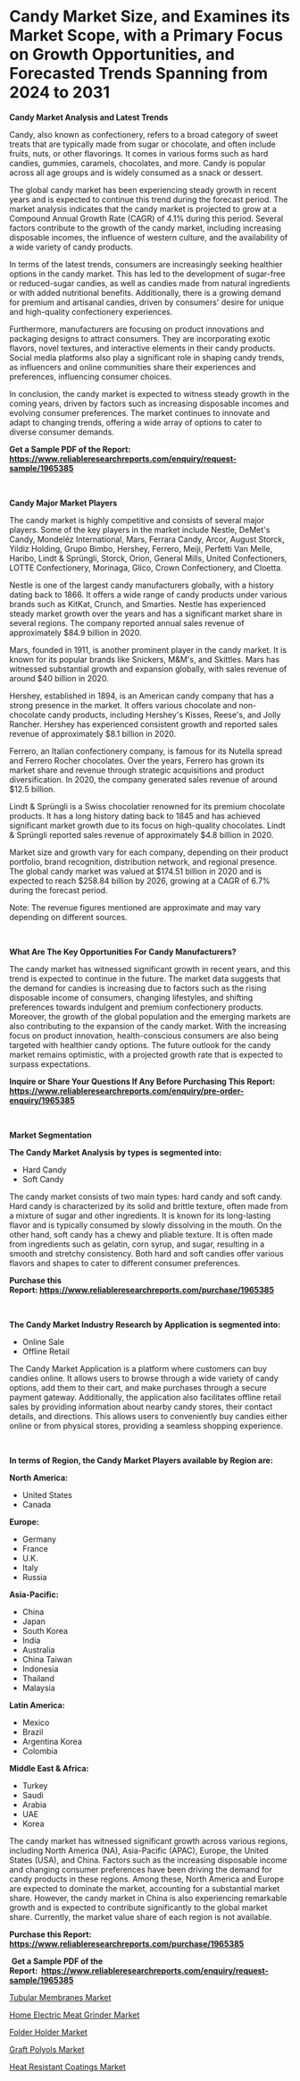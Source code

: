 <p><h1>Candy Market Size, and Examines its Market Scope, with a Primary Focus on Growth Opportunities, and Forecasted Trends Spanning from 2024 to 2031</h1></p><p><strong>Candy Market Analysis and Latest Trends</strong></p>
<p><p>Candy, also known as confectionery, refers to a broad category of sweet treats that are typically made from sugar or chocolate, and often include fruits, nuts, or other flavorings. It comes in various forms such as hard candies, gummies, caramels, chocolates, and more. Candy is popular across all age groups and is widely consumed as a snack or dessert.</p><p>The global candy market has been experiencing steady growth in recent years and is expected to continue this trend during the forecast period. The market analysis indicates that the candy market is projected to grow at a Compound Annual Growth Rate (CAGR) of 4.1% during this period. Several factors contribute to the growth of the candy market, including increasing disposable incomes, the influence of western culture, and the availability of a wide variety of candy products.</p><p>In terms of the latest trends, consumers are increasingly seeking healthier options in the candy market. This has led to the development of sugar-free or reduced-sugar candies, as well as candies made from natural ingredients or with added nutritional benefits. Additionally, there is a growing demand for premium and artisanal candies, driven by consumers' desire for unique and high-quality confectionery experiences.</p><p>Furthermore, manufacturers are focusing on product innovations and packaging designs to attract consumers. They are incorporating exotic flavors, novel textures, and interactive elements in their candy products. Social media platforms also play a significant role in shaping candy trends, as influencers and online communities share their experiences and preferences, influencing consumer choices.</p><p>In conclusion, the candy market is expected to witness steady growth in the coming years, driven by factors such as increasing disposable incomes and evolving consumer preferences. The market continues to innovate and adapt to changing trends, offering a wide array of options to cater to diverse consumer demands.</p></p>
<p><strong>Get a Sample PDF of the Report:&nbsp; <a href="https://www.reliableresearchreports.com/enquiry/request-sample/1965385">https://www.reliableresearchreports.com/enquiry/request-sample/1965385</a></strong></p>
<p>&nbsp;</p>
<p><strong>Candy Major Market Players</strong></p>
<p><p>The candy market is highly competitive and consists of several major players. Some of the key players in the market include Nestle, DeMet's Candy, Mondeléz International, Mars, Ferrara Candy, Arcor, August Storck, Yildiz Holding, Grupo Bimbo, Hershey, Ferrero, Meiji, Perfetti Van Melle, Haribo, Lindt & Sprüngli, Storck, Orion, General Mills, United Confectioners, LOTTE Confectionery, Morinaga, Glico, Crown Confectionery, and Cloetta.</p><p>Nestle is one of the largest candy manufacturers globally, with a history dating back to 1866. It offers a wide range of candy products under various brands such as KitKat, Crunch, and Smarties. Nestle has experienced steady market growth over the years and has a significant market share in several regions. The company reported annual sales revenue of approximately $84.9 billion in 2020.</p><p>Mars, founded in 1911, is another prominent player in the candy market. It is known for its popular brands like Snickers, M&M's, and Skittles. Mars has witnessed substantial growth and expansion globally, with sales revenue of around $40 billion in 2020.</p><p>Hershey, established in 1894, is an American candy company that has a strong presence in the market. It offers various chocolate and non-chocolate candy products, including Hershey's Kisses, Reese's, and Jolly Rancher. Hershey has experienced consistent growth and reported sales revenue of approximately $8.1 billion in 2020.</p><p>Ferrero, an Italian confectionery company, is famous for its Nutella spread and Ferrero Rocher chocolates. Over the years, Ferrero has grown its market share and revenue through strategic acquisitions and product diversification. In 2020, the company generated sales revenue of around $12.5 billion.</p><p>Lindt & Sprüngli is a Swiss chocolatier renowned for its premium chocolate products. It has a long history dating back to 1845 and has achieved significant market growth due to its focus on high-quality chocolates. Lindt & Sprüngli reported sales revenue of approximately $4.8 billion in 2020.</p><p>Market size and growth vary for each company, depending on their product portfolio, brand recognition, distribution network, and regional presence. The global candy market was valued at $174.51 billion in 2020 and is expected to reach $258.84 billion by 2026, growing at a CAGR of 6.7% during the forecast period.</p><p>Note: The revenue figures mentioned are approximate and may vary depending on different sources.</p></p>
<p>&nbsp;</p>
<p><strong>What Are The Key Opportunities For Candy Manufacturers?</strong></p>
<p><p>The candy market has witnessed significant growth in recent years, and this trend is expected to continue in the future. The market data suggests that the demand for candies is increasing due to factors such as the rising disposable income of consumers, changing lifestyles, and shifting preferences towards indulgent and premium confectionery products. Moreover, the growth of the global population and the emerging markets are also contributing to the expansion of the candy market. With the increasing focus on product innovation, health-conscious consumers are also being targeted with healthier candy options. The future outlook for the candy market remains optimistic, with a projected growth rate that is expected to surpass expectations.</p></p>
<p><strong>Inquire or Share Your Questions If Any Before Purchasing This Report: <a href="https://www.reliableresearchreports.com/enquiry/pre-order-enquiry/1965385">https://www.reliableresearchreports.com/enquiry/pre-order-enquiry/1965385</a></strong></p>
<p>&nbsp;</p>
<p><strong>Market Segmentation</strong></p>
<p><strong>The Candy Market Analysis by types is segmented into:</strong></p>
<p><ul><li>Hard Candy</li><li>Soft Candy</li></ul></p>
<p><p>The candy market consists of two main types: hard candy and soft candy. Hard candy is characterized by its solid and brittle texture, often made from a mixture of sugar and other ingredients. It is known for its long-lasting flavor and is typically consumed by slowly dissolving in the mouth. On the other hand, soft candy has a chewy and pliable texture. It is often made from ingredients such as gelatin, corn syrup, and sugar, resulting in a smooth and stretchy consistency. Both hard and soft candies offer various flavors and shapes to cater to different consumer preferences.</p></p>
<p><strong>Purchase this Report:&nbsp;<a href="https://www.reliableresearchreports.com/purchase/1965385">https://www.reliableresearchreports.com/purchase/1965385</a></strong></p>
<p>&nbsp;</p>
<p><strong>The Candy Market Industry Research by Application is segmented into:</strong></p>
<p><ul><li>Online Sale</li><li>Offline Retail</li></ul></p>
<p><p>The Candy Market Application is a platform where customers can buy candies online. It allows users to browse through a wide variety of candy options, add them to their cart, and make purchases through a secure payment gateway. Additionally, the application also facilitates offline retail sales by providing information about nearby candy stores, their contact details, and directions. This allows users to conveniently buy candies either online or from physical stores, providing a seamless shopping experience.</p></p>
<p>&nbsp;</p>
<p><strong>In terms of Region, the Candy Market Players available by Region are:</strong></p>
<p>
    <p> <strong> North America: </strong>
        <ul>
            <li>United States</li>
            <li>Canada</li>
        </ul>
        </p> 
    <p> <strong> Europe: </strong>
        <ul>
            <li>Germany</li>
            <li>France</li>
            <li>U.K.</li>
            <li>Italy</li>
            <li>Russia</li>
        </ul>
        </p> 
    <p> <strong> Asia-Pacific: </strong>
        <ul>
            <li>China</li>
            <li>Japan</li>
            <li>South Korea</li>
            <li>India</li>
            <li>Australia</li>
            <li>China Taiwan</li>
            <li>Indonesia</li>
            <li>Thailand</li>
            <li>Malaysia</li>
        </ul>
        </p> 
    <p> <strong> Latin America: </strong>
        <ul>
            <li>Mexico</li>
            <li>Brazil</li>
            <li>Argentina Korea</li>
            <li>Colombia</li>
        </ul>
        </p> 
    <p> <strong> Middle East & Africa: </strong>
        <ul>
            <li>Turkey</li>
            <li>Saudi</li>
            <li>Arabia</li>
            <li>UAE</li>
            <li>Korea</li>
        </ul>
    </p>
    </p>
<p><p>The candy market has witnessed significant growth across various regions, including North America (NA), Asia-Pacific (APAC), Europe, the United States (USA), and China. Factors such as the increasing disposable income and changing consumer preferences have been driving the demand for candy products in these regions. Among these, North America and Europe are expected to dominate the market, accounting for a substantial market share. However, the candy market in China is also experiencing remarkable growth and is expected to contribute significantly to the global market share. Currently, the market value share of each region is not available.</p></p>
<p><strong>Purchase this Report: <a href="https://www.reliableresearchreports.com/purchase/1965385">https://www.reliableresearchreports.com/purchase/1965385</a></strong></p>
<p>&nbsp;<strong>Get a Sample PDF of the Report:&nbsp;&nbsp;<a href="https://www.reliableresearchreports.com/enquiry/request-sample/1965385">https://www.reliableresearchreports.com/enquiry/request-sample/1965385</a></strong></p>
<p><strong></strong></p>
<p><p><a href="https://www.linkedin.com/pulse/tubular-membranes-market-size-growth-forecast-from-2023-o2hde/">Tubular Membranes Market</a></p><p><a href="https://github.com/zeberleansnyderallisonwjfli/Market-Research-Report-List-1/blob/main/home-electric-meat-grinder-market.md">Home Electric Meat Grinder Market</a></p><p><a href="https://github.com/arionmp/Market-Research-Report-List-1/blob/main/folder-holder-market.md">Folder Holder Market</a></p><p><a href="https://www.linkedin.com/pulse/graft-polyols-market-size-share-amp-trends-analysis-report-bkhpe/">Graft Polyols Market</a></p><p><a href="https://www.linkedin.com/pulse/heat-resistant-coatings-market-size-share-amp-trends-analysis-s1m2e/">Heat Resistant Coatings Market</a></p></p>